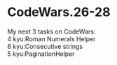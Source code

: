 # CodeWars.26-28
My next 3 tasks on CodeWars:  
	4 kyu:Roman Numerals Helper  
	6 kyu:Consecutive strings  
	5 kyu:PaginationHelper
